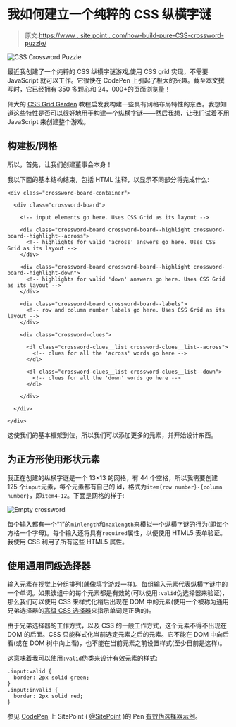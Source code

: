 # 我如何建立一个纯粹的 CSS 纵横字谜

> 原文:[https://www . site point . com/how-build-pure-CSS-crossword-puzzle/](https://www.sitepoint.com/how-built-pure-css-crossword-puzzle/)

![CSS Crossword Puzzle](../Images/1d66741440a0b394f5081a10bf7fc2b2.png)

最近我创建了一个纯粹的 CSS 纵横字谜游戏,使用 CSS grid 实现，不需要 JavaScript 就可以工作。它很快在 CodePen 上引起了极大的兴趣。截至本文撰写时，它已经拥有 350 多颗心和 24，000+的页面浏览量！

伟大的 [CSS Grid Garden](http://cssgridgarden.com/) 教程启发我构建一些具有网格布局特性的东西。我想知道这些特性是否可以很好地用于构建一个纵横字谜——然后我想，让我们试着不用 JavaScript 来创建整个游戏。

## 构建板/网格

所以，首先，让我们创建董事会本身！

我以下面的基本结构结束，包括 HTML 注释，以显示不同部分将完成什么:

```
<div class="crossword-board-container">

  <div class="crossword-board">

    <!-- input elements go here. Uses CSS Grid as its layout -->

    <div class="crossword-board crossword-board--highlight crossword-board--highlight--across">
      <!-- highlights for valid 'across' answers go here. Uses CSS Grid as its layout -->
    </div>

    <div class="crossword-board crossword-board--highlight crossword-board--highlight-down">
      <!-- highlights for valid 'down' answers go here. Uses CSS Grid as its layout -->
    </div>

    <div class="crossword-board crossword-board--labels">
      <!-- row and column number labels go here. Uses CSS Grid as its layout -->
    </div>

    <div class="crossword-clues">

      <dl class="crossword-clues__list crossword-clues__list--across">
        <!-- clues for all the 'across' words go here -->
      </dl>

      <dl class="crossword-clues__list crossword-clues__list--down">
        <!-- clues for all the 'down' words go here -->
      </dl>

    </div>

  </div>

</div>
```

这使我们的基本框架到位，所以我们可以添加更多的元素，并开始设计东西。

## 为正方形使用形状元素

我正在创建的纵横字谜是一个 13×13 的网格，有 44 个空格，所以我需要创建 125 个`input`元素，每个元素都有自己的 id，格式为`item{row number}-{column number}`，即`item4-12`。下面是网格的样子:

![Empty crossword](../Images/44e1d55a3397feb36f631b20b30b3146.png)

每个输入都有一个“1”的`minlength`和`maxlength`来模拟一个纵横字谜的行为(即每个方格一个字母)。每个输入还将具有`required`属性，以便使用 HTML5 表单验证。我使用 CSS 利用了所有这些 HTML5 属性。

## 使用通用同级选择器

输入元素在视觉上分组排列(就像填字游戏一样)。每组输入元素代表纵横字谜中的一个单词。如果该组中的每个元素都是有效的(可以使用`:valid`伪选择器来验证)，那么我们可以使用 CSS 来样式化稍后出现在 DOM 中的元素(使用一个被称为通用兄弟选择器的[高级 CSS 选择器](https://www.sitepoint.com/premium/courses/css-selectors-3-diving-deeper-2882)来指示单词是正确的)。

由于兄弟选择器的工作方式，以及 CSS 的一般工作方式，这个元素不得不出现在 DOM 的后面。CSS 只能样式化当前选定元素之后的元素。它不能在 DOM 中向后看(或在 DOM 树中向上看)，也不能在当前元素之前设置样式(至少目前是这样)。

这意味着我可以使用`:valid`伪类来设计有效元素的样式:

```
.input:valid {
  border: 2px solid green;
}
.input:invalid {
  border: 2px solid red;
}
```

参见 [CodePen](https://codepen.io) 上 SitePoint ( [@SitePoint](https://codepen.io/SitePoint) )的 Pen [有效伪选择器示例](https://codepen.io/SitePoint/pen/RgaqKb/)。